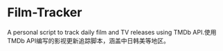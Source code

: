 # Film-Tracker
A personal script to track daily film and TV releases using TMDb API.使用TMDb API编写的影视更新追踪脚本，涵盖中日韩美等地区。
